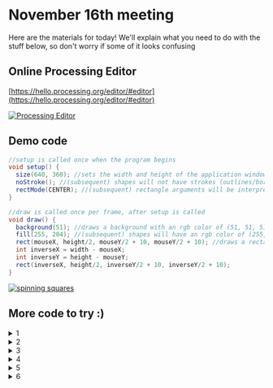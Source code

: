 # November 16th meeting

Here are the materials for today! We'll explain what you need to do with the stuff below, so don't worry if some of it looks confusing

## Online Processing Editor
[https://hello.processing.org/editor/#editor](https://hello.processing.org/editor/#editor)

[![Processing Editor](https://imgur.com/uggxDeW.png)](https://hello.processing.org/editor/#editor)


## Demo code

```java
//setup is called once when the program begins
void setup() {
  size(640, 360); //sets the width and height of the application window in pixels
  noStroke(); //(subsequent) shapes will not have strokes (outlines/borders)
  rectMode(CENTER); //(subsequent) rectangle arguments will be interpreted as (centerX, centerY, width, height)
}

//draw is called once per frame, after setup is called
void draw() {
  background(51); //draws a background with an rgb color of (51, 51, 51)
  fill(255, 204); //(subsequent) shapes will have an rgb color of (255, 255, 255) and an alpha (opacity) value of 204
  rect(mouseX, height/2, mouseY/2 + 10, mouseY/2 + 10); //draws a rectangle. mouseX, mouseY, width, and height are system variables
  int inverseX = width - mouseX;
  int inverseY = height - mouseY;
  rect(inverseX, height/2, inverseY/2 + 10, inverseY/2 + 10);
}
```

<a id="spinning squares" href="#spinning squares"><img alt="spinning squares" src="https://imgur.com/wCr45de.gif" /></a>

## More code to try :)
<details>
	<summary>1</summary>
	Processing will treat code not inside any method as if it were in the setup() method!

```java
size(480, 270);
background(0);
noStroke();
	
// No fourth argument means 100% opacity.
fill(0, 0, 255);
rect(0, 0, 240, 200);
	
// 255 means 100% opacity.
fill(255, 0, 0, 255);
rect(0, 0, 480, 40);
	
// 75% opacity.
fill(255, 0, 0, 191);
rect(0, 50, 480, 40);
	
// 55% opacity.
fill(255, 0, 0, 127);
rect(0, 100, 480, 40);
	
// 25% opacity.
fill(255, 0, 0, 63);
rect(0, 150, 480, 40);
```
</details>
<details>
	<summary>2</summary>

```java
void setup() {
  size(480, 270);
  background(50);
  stroke(255);
}
	
void draw() {
  background(50);
  stroke(255);
  // frameCount is the number of frames that have passed since the program began
  fill(frameCount / 2);
  rectMode(CENTER);
  rect(width/2, height/2, width/2, height/2);
}
```
</details>
<details>
	<summary>3</summary>

```java
void setup() {
  size(480, 270);
  background(255);
}
	
void draw() {
  stroke(0);
	
  // Draw a line from previous mouse location to current mouse location.
  line(pmouseX, pmouseY, mouseX, mouseY);
}
```
</details>
<details>
	<summary>4</summary>

```java
void setup() {
  size(480, 270);
  background(255);
  stroke(0);
}
	
// Whenever a user clicks the mouse the code written inside mousePressed() is executed
void mousePressed() {
  fill(175);
  rectMode(CENTER);
  rect(mouseX, mouseY, 16, 16);
}
	
// Whenever a user presses a key the code written inside keyPressed() is executed
void keyPressed() {
  background(255);
}
```
</details>
<details>
	<summary>5</summary>

```java	
float x = 240;   // x location of square
float y = 0;     // y location of square
	
float speed = 0;   // speed of square
	
// A new variable, for gravity (i.e. acceleration).   
// We use a relatively small number (0.1) because 
// this accelerations accumulates over time, increasing the speed.   
// Try changing this number to 2.0 and see what happens.
float gravity = 0.1;  
	
void setup() {
  size(480, 270);
}
	
void draw() {
  background(255);
	
  // Display the square
  fill(175);
  stroke(0);
  rectMode(CENTER);
  rect(x, y, 10, 10);
	
  // Add speed to location.
  y = y + speed;
	
  // Add gravity to speed.
  speed = speed + gravity;
	
  // If square reaches the bottom
  // Reverse speed
  if (y > height) {
    // Multiplying by -0.95 instead of -1 slows the square 
    // down each time it bounces (by decreasing speed).  
    // This is known as a "dampening" effect and is a more 
    // realistic simulation of the real world (without it, 
    // a ball would bounce forever).
    speed = speed * -0.95;
    y = height;
  }
}
```
</details>
<details>
	<summary>6</summary>
	Hey! All of the code above was taken from [here](http://learningprocessing.com/examples/). We selected cool ones that you can understand from what you've learned so far, but there's some even cooler but really complicated stuff!
</details>